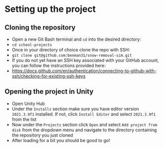 # Setting up the project
## Cloning the repository
+ Open a new Git Bash terminal and `cd` into the desired directory:
+ `cd school-projects`
+ Once in your directory of choice clone the repo with SSH:
+ `git clone git@github.com:benman31/snow-removal-sim.git`
+ If you do not yet have an SSH key associated with your GitHub account, you can follow the instructions provided here:
+ https://docs.github.com/en/authentication/connecting-to-github-with-ssh/checking-for-existing-ssh-keys

## Opening the project in Unity
+ Open Unity Hub
+ Under the `Installs` section make sure you have editor version `2021.3.9f1` installed. If not, click `Install Editor` and select `2021.3.9f1` from the list
+ Now under the `Projects` section click `Open` and select `Add project from disk` from the dropdown menu and navigate to the directory containing the repository you just cloned
+ After loading for a bit you should be good to go!
